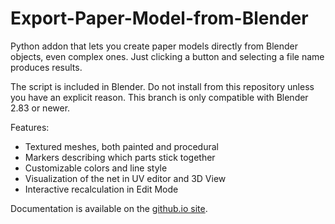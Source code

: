 # Export-Paper-Model-from-Blender
Python addon that lets you create paper models directly from Blender objects, even complex ones. Just clicking a button and selecting a file name produces results.

The script is included in Blender. Do not install from this repository unless you have an explicit reason.
This branch is only compatible with Blender 2.83 or newer.

Features:
 * Textured meshes, both painted and procedural
 * Markers describing which parts stick together
 * Customizable colors and line style
 * Visualization of the net in UV editor and 3D View
 * Interactive recalculation in Edit Mode

Documentation is available on the [github.io site](http://addam.github.io/Export-Paper-Model-from-Blender).
